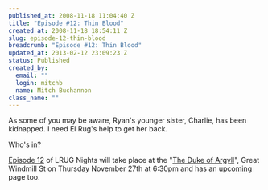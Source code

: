 ```yaml
--- 
published_at: 2008-11-18 11:04:40 Z
title: "Episode #12: Thin Blood"
created_at: 2008-11-18 18:54:11 Z
slug: episode-12-thin-blood
breadcrumb: "Episode #12: Thin Blood"
updated_at: 2013-02-12 23:09:23 Z
status: Published
created_by: 
  email: ""
  login: mitchb
  name: Mitch Buchannon
class_name: ""
---
```


As some of you may be aware, Ryan's younger sister, Charlie, has been kidnapped. I need El Rug's help to get her back.

Who's in?

[Episode 12](http://www.tv.com/baywatch-nights/thin-blood/episode/41752/summary.html?tag=ep_list;title;11) of LRUG Nights will take place at the "[The Duke of Argyll](http://www.beerintheevening.com/pubs/s/14/1421/Duke_of_Argyll/Soho)", Great Windmill St on Thursday November 27th at 6:30pm and has an [upcoming](http://upcoming.yahoo.com/event/1368908/) page too.
